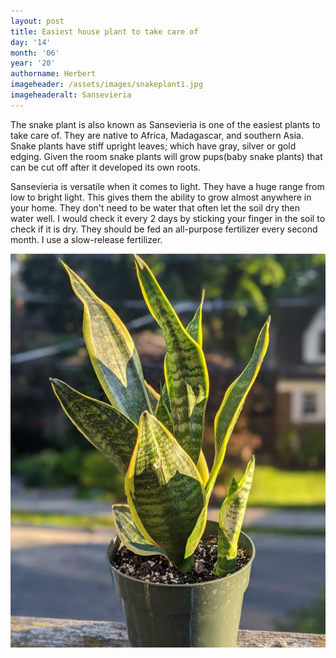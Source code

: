```yaml
---
layout: post
title: Easiest house plant to take care of 
day: '14'
month: '06'
year: '20'
authorname: Herbert
imageheader: /assets/images/snakeplant1.jpg
imageheaderalt: Sansevieria
---
```

The snake plant is also known as Sansevieria is one of the easiest plants to take care of. They are native to Africa, Madagascar, and southern 
Asia. Snake plants have stiff upright leaves; which have gray, silver or gold edging. Given the room snake plants will grow pups(baby snake plants) that can be cut off after it developed its own roots. 

Sansevieria is versatile when it comes to light. They have a huge range from low to bright light. This gives them the ability to grow almost anywhere in your home. They don't need to be water that often let the soil dry then water well. I would check it every 2 days by sticking your finger in the soil to check if it is dry. They should be fed an all-purpose fertilizer every second month. I use a slow-release fertilizer.

<img class="sub-image" src="/assets/images/snakeplant2.jpg" alt="Wu the snake plant" />